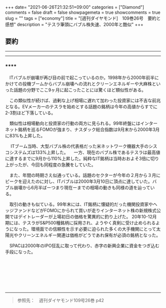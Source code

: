 +++
date= "2021-06-26T21:32:51+09:00"
categories = ["Diamond"]
comments = false
draft = false
showpagemeta = true
showcomments = true
slug = ""
tags = ["economy"]
title = "[週刊ダイヤモンド]　109巻26号　要約と感想"
description = "テスラ筆頭にバブル株失速、2000年と酷似"
+++

## **要約**
***


***

### ****

　ITバブルが崩壊が再び目の前で起こっているのか。1998年から2000年前半にかけての投機ブームからバブル崩壊への流れとクリーンエネルギーや大麻株といった話題の分野でここ9ヶ月に起こったことには驚くほど類似性がある。

　この類似性が続けば、過剰な上げ相場に遅れて加わった投資家には不吉な前兆となる。EVメーカーのテスラを始めとする話題の銘柄は今年の高値からすでに2-3割ほど下落している。

　類似性は相場動向と投資家の行動の両方に見られる。99年終盤にはインターネット銘柄を巡るFOMOが強まり、ナスダック総合指数は9月末から2000年3月に83%も上昇した。

　 ITブーム当時、大型バブル株の代表格だった米ネットワーク機器大手のシスコシステムズは133%上昇した。
　一方、現在のバブル株であるテスラは最高値に達するまでに9月から110%上昇した。純粋なIT銘柄は当時おおよそ3倍に切り上がったが、今回も同程度の急騰をしていた。

　また、年間の時期さえ似通っている。話題のセクターが今年の２月から３月にピークを迎えたのに対し、ITバブルは2000年3月10日に頂点に達していた。バブル崩壊から6月半ばーつまり現在ーまでの相場の動きも同様の道を辿っている。

　取引の動きも似ている。99年末には、IT銘柄に懐疑的だった機関投資家やヘッジファンドなどがFOMOにかられて買いが走りインターネット株の新規株式公開ではデイトレーダーが上場初日の価格を驚異的に釣り上げた。
 20年10-12月期には、テスラがS&P500種銘柄に採用され、ようやく真剣に受け止められるようになった。環境面での信頼性を示す必要に迫られた多くの大手機関にとって太陽光やクリーンエネルギー関連は価格がどうであれ保有が必須の銘柄となった。

 　SPACは2000年のIPO狂乱に取って代わり、赤字の新興企業に資金をつぎ込む手段になった。

　

　

#### 


　


----

>参照先：　週刊ダイヤモンド109号26巻 p42